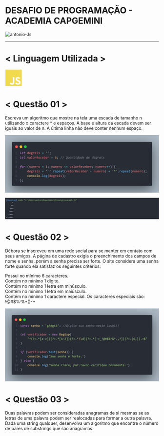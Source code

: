 # DESAFIO DE PROGRAMAÇÃO - ACADEMIA CAPGEMINI
<img alt="antonio-Js" src="https://capgemini.proway.com.br/assets/img/logo-capgemini.png">
<hr>

# < Linguagem Utilizada >

<img alt="antonio-Js" height="55px" width="55px" src="https://raw.githubusercontent.com/devicons/devicon/master/icons/javascript/javascript-plain.svg">


# < Questão 01 >

  Escreva um algoritmo que mostre na tela uma escada de tamanho n utilizando o caractere * e espaços. A base e altura da escada devem ser iguais ao valor de n. A última linha não deve conter nenhum espaço.
  
![q1](https://github.com/antoniocristovam/DesafioCapGemine/blob/main/Prova/img/q1.png?raw=true)

<img alt="antonio-Js" src="https://github.com/antoniocristovam/DesafioCapGemine/blob/main/Prova/img/q1rr.png?raw=true">


# < Questão 02 >

Débora se inscreveu em uma rede social para se manter em contato com seus amigos. A página de cadastro exigia o preenchimento dos campos de nome e senha, porém a senha precisa ser forte. O site considera uma senha forte quando ela satisfaz os seguintes critérios:

Possui no mínimo 6 caracteres. <br>
Contém no mínimo 1 digito. <br>
Contém no mínimo 1 letra em minúsculo. <br>
Contém no mínimo 1 letra em maiúsculo. <br>
Contém no mínimo 1 caractere especial. Os caracteres especiais são: !@#$%^&*()-+

<img alt="antonio-Js" src="https://github.com/antoniocristovam/DesafioCapGemine/blob/main/Prova/img/q2.png?raw=true">


# < Questão 03 >

Duas palavras podem ser consideradas anagramas de si mesmas se as letras de uma palavra podem ser realocadas para formar a outra palavra. Dada uma string qualquer, desenvolva um algoritmo que encontre o número de pares de substrings que são anagramas.
